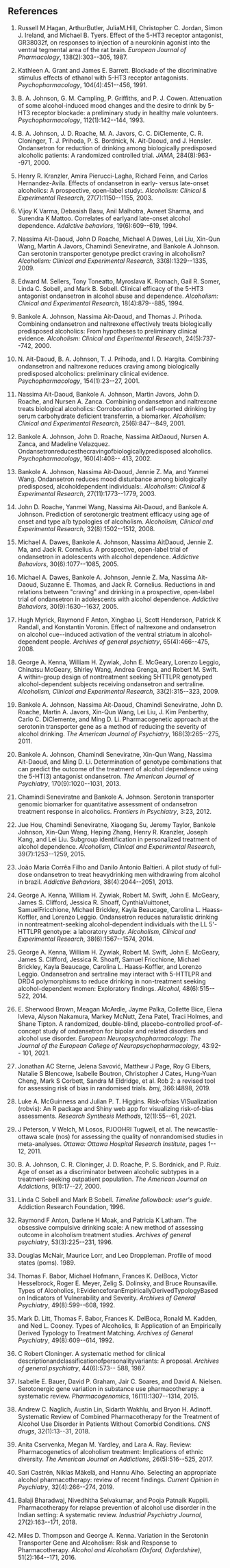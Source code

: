 ## References

1.  Russell M.Hagan, ArthurButler, JuliaM.Hill, Christopher C. Jordan, Simon J. Ireland, and Michael B. Tyers. Effect of the 5-HT3 receptor antagonist, GR38032f, on responses to injection of a neurokinin agonist into the ventral tegmental area of the rat brain. *European Journal of Pharmacology*, 138(2):303--305, 1987.

2.  Kathleen A. Grant and James E. Barrett. Blockade of the discriminative stimulus effects of ethanol with 5-HT3 receptor antagonists. *Psychopharmacology*, 104(4):451--456, 1991.

3.  B. A. Johnson, G. M. Campling, P. Griffiths, and P. J. Cowen. Attenuation of some alcohol-induced mood changes and the desire to drink by 5-HT3 receptor blockade: a preliminary study in healthy male volunteers. *Psychopharmacology*, 112(1):142--144, 1993.

4.  B. A. Johnson, J. D. Roache, M. A. Javors, C. C. DiClemente, C. R. Cloninger, T. J. Prihoda, P. S. Bordnick, N. Ait-Daoud, and J. Hensler. Ondansetron for reduction of drinking among biologically predisposed alcoholic patients: A randomized controlled trial. *JAMA*, 284(8):963--971, 2000.

5.  Henry R. Kranzler, Amira Pierucci-Lagha, Richard Feinn, and Carlos Hernandez-Avila. Effects of ondansetron in early- versus late-onset alcoholics: A prospective, open-label study:. *Alcoholism: Clinical & Experimental Research*, 27(7):1150--1155, 2003.

6.  Vijoy K Varma, Debasish Basu, Anil Malhotra, Avneet Sharma, and Surendra K Mattoo. Correlates of earlyand late-onset alcohol dependence. *Addictive behaviors*, 19(6):609--619, 1994.

7.  Nassima Ait-Daoud, John D Roache, Michael A Dawes, Lei Liu, Xin-Qun Wang, Martin A Javors, Chamindi Seneviratne, and Bankole A Johnson. Can serotonin transporter genotype predict craving in alcoholism? *Alcoholism: Clinical and Experimental Research*, 33(8):1329--1335, 2009.

8.  Edward M. Sellers, Tony Toneatto, Myroslava K. Romach, Gail R. Somer, Linda C. Sobell, and Mark B. Sobell. Clinical efficacy of the 5-HT3 antagonist ondansetron in alcohol abuse and dependence. *Alcoholism: Clinical and Experimental Research*, 18(4):879--885, 1994.

9.  Bankole A. Johnson, Nassima Ait-Daoud, and Thomas J. Prihoda. Combining ondansetron and naltrexone effectively treats biologically predisposed alcoholics: From hypotheses to preliminary clinical evidence. *Alcoholism: Clinical and Experimental Research*, 24(5):737--742, 2000.

10. N. Ait-Daoud, B. A. Johnson, T. J. Prihoda, and I. D. Hargita. Combining ondansetron and naltrexone reduces craving among biologically predisposed alcoholics: preliminary clinical evidence. *Psychopharmacology*, 154(1):23--27, 2001.

11. Nassima Ait-Daoud, Bankole A. Johnson, Martin Javors, John D. Roache, and Nursen A. Zanca. Combining ondansetron and naltrexone treats biological alcoholics: Corroboration of self-reported drinking by serum carbohydrate deficient transferrin, a biomarker. *Alcoholism: Clinical and Experimental Research*, 25(6):847--849, 2001.

12. Bankole A. Johnson, John D. Roache, Nassima AitDaoud, Nursen A. Zanca, and Madeline Velazquez. Ondansetronreducesthecravingofbiologicallypredisposed alcoholics. *Psychopharmacology*, 160(4):408-- 413, 2002.

13. Bankole A. Johnson, Nassima Ait-Daoud, Jennie Z. Ma, and Yanmei Wang. Ondansetron reduces mood disturbance among biologically predisposed, alcoholdependent individuals:. *Alcoholism: Clinical & Experimental Research*, 27(11):1773--1779, 2003.

14. John D. Roache, Yanmei Wang, Nassima Ait-Daoud, and Bankole A. Johnson. Prediction of serotonergic treatment efficacy using age of onset and type a/b typologies of alcoholism. *Alcoholism, Clinical and Experimental Research*, 32(8):1502--1512, 2008.

15. Michael A. Dawes, Bankole A. Johnson, Nassima AitDaoud, Jennie Z. Ma, and Jack R. Cornelius. A prospective, open-label trial of ondansetron in adolescents with alcohol dependence. *Addictive Behaviors*, 30(6):1077--1085, 2005.

16. Michael A. Dawes, Bankole A. Johnson, Jennie Z. Ma, Nassima Ait-Daoud, Suzanne E. Thomas, and Jack R. Cornelius. Reductions in and relations between \"craving\" and drinking in a prospective, open-label trial of ondansetron in adolescents with alcohol dependence. *Addictive Behaviors*, 30(9):1630--1637, 2005.

17. Hugh Myrick, Raymond F Anton, Xingbao Li, Scott Henderson, Patrick K Randall, and Konstantin Voronin. Effect of naltrexone and ondansetron on alcohol cue--induced activation of the ventral striatum in alcohol-dependent people. *Archives of general psychiatry*, 65(4):466--475, 2008.

18. George A. Kenna, William H. Zywiak, John E. McGeary, Lorenzo Leggio, Chinatsu McGeary, Shirley Wang, Andrea Grenga, and Robert M. Swift. A within-group design of nontreatment seeking 5HTTLPR genotyped alcohol-dependent subjects receiving ondansetron and sertraline. *Alcoholism, Clinical and Experimental Research*, 33(2):315--323, 2009.

19. Bankole A. Johnson, Nassima Ait-Daoud, Chamindi Seneviratne, John D. Roache, Martin A. Javors, Xin-Qun Wang, Lei Liu, J. Kim Penberthy, Carlo C. DiClemente, and Ming D. Li. Pharmacogenetic approach at the serotonin transporter gene as a method of reducing the severity of alcohol drinking. *The American Journal of Psychiatry*, 168(3):265--275, 2011.

20. Bankole A. Johnson, Chamindi Seneviratne, Xin-Qun Wang, Nassima Ait-Daoud, and Ming D. Li. Determination of genotype combinations that can predict the outcome of the treatment of alcohol dependence using the 5-HT(3) antagonist ondansetron. *The American Journal of Psychiatry*, 170(9):1020--1031, 2013.

21. Chamindi Seneviratne and Bankole A. Johnson. Serotonin transporter genomic biomarker for quantitative assessment of ondansetron treatment response in alcoholics. *Frontiers in Psychiatry*, 3:23, 2012.

22. Jue Hou, Chamindi Seneviratne, Xiaogang Su, Jeremy Taylor, Bankole Johnson, Xin-Qun Wang, Heping Zhang, Henry R. Kranzler, Joseph Kang, and Lei Liu. Subgroup identification in personalized treatment of alcohol dependence. *Alcoholism, Clinical and Experimental Research*, 39(7):1253--1259, 2015.

23. João Maria Corrêa Filho and Danilo Antonio Baltieri. A pilot study of full-dose ondansetron to treat heavydrinking men withdrawing from alcohol in brazil. *Addictive Behaviors*, 38(4):2044--2051, 2013.

24. George A. Kenna, William H. Zywiak, Robert M. Swift, John E. McGeary, James S. Clifford, Jessica R. Shoaff, CynthiaVuittonet, SamuelFricchione, Michael Brickley, Kayla Beaucage, Carolina L. Haass-Koffler, and Lorenzo Leggio. Ondansetron reduces naturalistic drinking in nontreatment-seeking alcohol-dependent individuals with the LL 5'-HTTLPR genotype: a laboratory study. *Alcoholism, Clinical and Experimental Research*, 38(6):1567--1574, 2014.

25. George A. Kenna, William H. Zywiak, Robert M. Swift, John E. McGeary, James S. Clifford, Jessica R. Shoaff, Samuel Fricchione, Michael Brickley, Kayla Beaucage, Carolina L. Haass-Koffler, and Lorenzo Leggio. Ondansetron and sertraline may interact with 5-HTTLPR and DRD4 polymorphisms to reduce drinking in non-treatment seeking alcohol-dependent women: Exploratory findings. *Alcohol*, 48(6):515-- 522, 2014.

26. E. Sherwood Brown, Meagan McArdle, Jayme Palka, Collette Bice, Elena Ivleva, Alyson Nakamura, Markey McNutt, Zena Patel, Traci Holmes, and Shane Tipton. A randomized, double-blind, placebo-controlled proof-of-concept study of ondansetron for bipolar and related disorders and alcohol use disorder. *European Neuropsychopharmacology: The Journal of the European College of Neuropsychopharmacology*, 43:92-- 101, 2021.

27. Jonathan AC Sterne, Jelena Savović, Matthew J Page, Roy G Elbers, Natalie S Blencowe, Isabelle Boutron, Christopher J Cates, Hung-Yuan Cheng, Mark S Corbett, Sandra M Eldridge, et al. Rob 2: a revised tool for assessing risk of bias in randomised trials. *bmj*, 366:l4898, 2019.

28. Luke A. McGuinness and Julian P. T. Higgins. Risk-ofbias VISualization (robvis): An R package and Shiny web app for visualizing risk-of-bias assessments. *Research Synthesis Methods*, 12(1):55--61, 2021.

29. J Peterson, V Welch, M Losos, PJOOHRI Tugwell, et al. The newcastle-ottawa scale (nos) for assessing the quality of nonrandomised studies in meta-analyses. *Ottawa: Ottawa Hospital Research Institute*, pages 1-- 12, 2011.

30. B. A. Johnson, C. R. Cloninger, J. D. Roache, P. S. Bordnick, and P. Ruiz. Age of onset as a discriminator between alcoholic subtypes in a treatment-seeking outpatient population. *The American Journal on Addictions*, 9(1):17--27, 2000.

31. Linda C Sobell and Mark B Sobell. *Timeline followback: user's guide*. Addiction Research Foundation, 1996.

32. Raymond F Anton, Darlene H Moak, and Patricia K Latham. The obsessive compulsive drinking scale: A new method of assessing outcome in alcoholism treatment studies. *Archives of general psychiatry*, 53(3):225--231, 1996.

33. Douglas McNair, Maurice Lorr, and Leo Droppleman. Profile of mood states (poms). 1989.

34. Thomas F. Babor, Michael Hofmann, Frances K. DelBoca, Victor Hesselbrock, Roger E. Meyer, Zelig S. Dolinsky, and Bruce Rounsaville. Types of Alcoholics, I:EvidenceforanEmpiricallyDerivedTypologyBased on Indicators of Vulnerability and Severity. *Archives of General Psychiatry*, 49(8):599--608, 1992.

35. Mark D. Litt, Thomas F. Babor, Frances K. DelBoca, Ronald M. Kadden, and Ned L. Cooney. Types of Alcoholics, II: Application of an Empirically Derived Typology to Treatment Matching. *Archives of General Psychiatry*, 49(8):609--614, 1992.

36. C Robert Cloninger. A systematic method for clinical descriptionandclassificationofpersonalityvariants: A proposal. *Archives of general psychiatry*, 44(6):573-- 588, 1987.

37. Isabelle E. Bauer, David P. Graham, Jair C. Soares, and David A. Nielsen. Serotonergic gene variation in substance use pharmacotherapy: a systematic review. *Pharmacogenomics*, 16(11):1307--1314, 2015.

38. Andrew C. Naglich, Austin Lin, Sidarth Wakhlu, and Bryon H. Adinoff. Systematic Review of Combined Pharmacotherapy for the Treatment of Alcohol Use Disorder in Patients Without Comorbid Conditions. *CNS drugs*, 32(1):13--31, 2018.

39. Anita Cservenka, Megan M. Yardley, and Lara A. Ray. Review: Pharmacogenetics of alcoholism treatment: Implications of ethnic diversity. *The American Journal on Addictions*, 26(5):516--525, 2017.

40. Sari Castrén, Niklas Mäkelä, and Hannu Alho. Selecting an appropriate alcohol pharmacotherapy: review of recent findings. *Current Opinion in Psychiatry*, 32(4):266--274, 2019.

41. Balaji Bharadwaj, Nivedhitha Selvakumar, and Pooja Patnaik Kuppili. Pharmacotherapy for relapse prevention of alcohol use disorder in the Indian setting: A systematic review. *Industrial Psychiatry Journal*, 27(2):163--171, 2018.

42. Miles D. Thompson and George A. Kenna. Variation in the Serotonin Transporter Gene and Alcoholism: Risk and Response to Pharmacotherapy. *Alcohol and Alcoholism (Oxford, Oxfordshire)*, 51(2):164--171, 2016.
